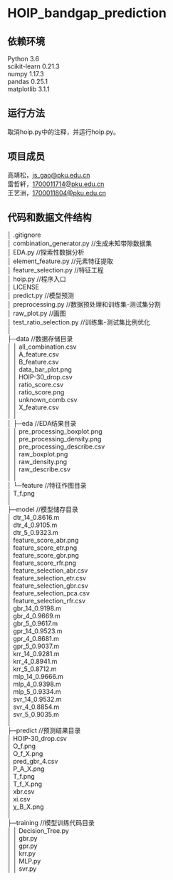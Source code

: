 HOIP_bandgap_prediction
===
依赖环境
---
Python 3.6<br>
scikit-learn 0.21.3<br>
numpy 1.17.3<br>
pandas 0.25.1<br>
matplotlib 3.1.1<br>

运行方法
---
取消hoip.py中的注释，并运行hoip.py。<br>

项目成员
---
高靖松，js_gao@pku.edu.cn<br>
雷哲轩，1700011714@pku.edu.cn<br>
王艺洲，1700011804@pku.edu.cn<br>

代码和数据文件结构
---
│  .gitignore<br>
│  combination_generator.py //生成未知带隙数据集<br>
│  EDA.py                   //探索性数据分析<br>
│  element_feature.py       //元素特征提取<br>
│  feature_selection.py     //特征工程<br>
│  hoip.py                  //程序入口<br>
│  LICENSE<br>
│  predict.py               //模型预测<br>
│  preprocessing.py         //数据预处理和训练集-测试集分割<br>
│  raw_plot.py              //画图<br>
│  test_ratio_selection.py  //训练集-测试集比例优化<br>
│           <br>
├─data                      //数据存储目录<br>
│  │  all_combination.csv<br>
│  │  A_feature.csv<br>
│  │  B_feature.csv<br>
│  │  data_bar_plot.png<br>
│  │  HOIP-30_drop.csv<br>
│  │  ratio_score.csv<br>
│  │  ratio_score.png<br>
│  │  unknown_comb.csv<br>
│  │  X_feature.csv<br>
│  │  <br>
│  ├─eda                    //EDA结果目录<br>
│  │      pre_processing_boxplot.png<br>
│  │      pre_processing_density.png<br>
│  │      pre_processing_describe.csv<br>
│  │      raw_boxplot.png<br>
│  │      raw_density.png<br>
│  │      raw_describe.csv<br>
│  │      <br>
│  └─feature                //特征作图目录<br>
│          T_f.png<br>
│          <br>
├─model                     //模型储存目录<br>
│      dtr_14_0.8616.m<br>
│      dtr_4_0.9105.m<br>
│      dtr_5_0.9323.m<br>
│      feature_score_abr.png<br>
│      feature_score_etr.png<br>
│      feature_score_gbr.png<br>
│      feature_score_rfr.png<br>
│      feature_selection_abr.csv<br>
│      feature_selection_etr.csv<br>
│      feature_selection_gbr.csv<br>
│      feature_selection_pca.csv<br>
│      feature_selection_rfr.csv<br>
│      gbr_14_0.9198.m<br>
│      gbr_4_0.9669.m<br>
│      gbr_5_0.9617.m<br>
│      gpr_14_0.9523.m<br>
│      gpr_4_0.8681.m<br>
│      gpr_5_0.9037.m<br>
│      krr_14_0.9281.m<br>
│      krr_4_0.8941.m<br>
│      krr_5_0.8712.m<br>
│      mlp_14_0.9666.m<br>
│      mlp_4_0.9398.m<br>
│      mlp_5_0.9334.m<br>
│      svr_14_0.9532.m<br>
│      svr_4_0.8854.m<br>
│      svr_5_0.9035.m<br>
│      <br>
├─predict                     //预测结果目录<br>
│      HOIP-30_drop.csv<br>
│      O_f.png<br>
│      O_f_X.png<br>
│      pred_gbr_4.csv<br>
│      P_A_X.png<br>
│      T_f.png<br>
│      T_f_X.png<br>
│      xbr.csv<br>
│      xi.csv<br>
│      χ_B_X.png<br>
│      <br>
├─training                    //模型训练代码目录<br>
│  │  Decision_Tree.py<br>
│  │  gbr.py<br>
│  │  gpr.py<br>
│  │  krr.py<br>
│  │  MLP.py<br>
│  │  svr.py<br>
